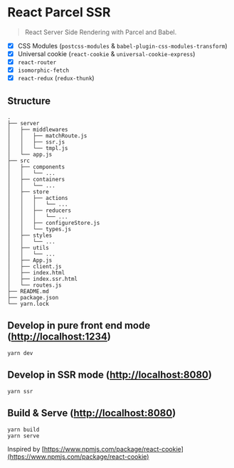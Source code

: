 # React Parcel SSR

> React Server Side Rendering with Parcel and Babel.

- [x] CSS Modules (`postcss-modules` & `babel-plugin-css-modules-transform`)
- [x] Universal cookie (`react-cookie` & `universal-cookie-express`)
- [x] `react-router`
- [x] `isomorphic-fetch`
- [x] `react-redux` (`redux-thunk`)

## Structure

```
.
├── server
│   ├── middlewares
│   │   ├── matchRoute.js
│   │   ├── ssr.js
│   │   └── tmpl.js
│   └── app.js
├── src
│   ├── components
│   │   └── ...
│   ├── containers
│   │   └── ...
│   ├── store
│   │   ├── actions
│   │   │   └── ...
│   │   ├── reducers
│   │   │   └── ...
│   │   ├── configureStore.js
│   │   └── types.js
│   ├── styles
│   │   └── ...
│   ├── utils
│   │   └── ...
│   ├── App.js
│   ├── client.js
│   ├── index.html
│   ├── index.ssr.html
│   └── routes.js
├── README.md
├── package.json
└── yarn.lock
```

## Develop in pure front end mode ([http://localhost:1234](http://localhost:1234))
```
yarn dev
```

## Develop in SSR mode ([http://localhost:8080](http://localhost:8080))
```
yarn ssr
```

## Build & Serve ([http://localhost:8080](http://localhost:8080))
```
yarn build
yarn serve
```

Inspired by [https://www.npmjs.com/package/react-cookie](https://www.npmjs.com/package/react-cookie)
